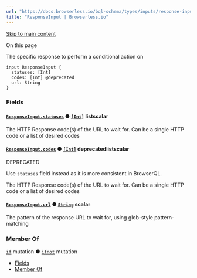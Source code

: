 ```yaml
---
url: "https://docs.browserless.io/bql-schema/types/inputs/response-input"
title: "ResponseInput | Browserless.io"
---
```


[Skip to main content](https://docs.browserless.io/bql-schema/types/inputs/response-input#__docusaurus_skipToContent_fallback)

On this page

The specific response to perform a conditional action on

```codeBlockLines_p187
input ResponseInput {
  statuses: [Int]
  codes: [Int] @deprecated
  url: String
}

```

### Fields [​](https://docs.browserless.io/bql-schema/types/inputs/response-input\#fields "Direct link to Fields")

#### [`ResponseInput.statuses`](https://docs.browserless.io/bql-schema/types/inputs/response-input\#) ● [`[Int]`](https://docs.browserless.io/bql-schema/types/scalars/int) listscalar [​](https://docs.browserless.io/bql-schema/types/inputs/response-input\#responseinputstatusesint-- "Direct link to responseinputstatusesint--")

The HTTP Response code(s) of the URL to wait for. Can be a single HTTP code or a list of desired codes

#### [`ResponseInput.codes`](https://docs.browserless.io/bql-schema/types/inputs/response-input\#) ● [`[Int]`](https://docs.browserless.io/bql-schema/types/scalars/int) deprecatedlistscalar [​](https://docs.browserless.io/bql-schema/types/inputs/response-input\#responseinputcodesint--- "Direct link to responseinputcodesint---")

DEPRECATED

Use `statuses` field instead as it is more consistent in BrowserQL.

The HTTP Response code(s) of the URL to wait for. Can be a single HTTP code or a list of desired codes

#### [`ResponseInput.url`](https://docs.browserless.io/bql-schema/types/inputs/response-input\#) ● [`String`](https://docs.browserless.io/bql-schema/types/scalars/string) scalar [​](https://docs.browserless.io/bql-schema/types/inputs/response-input\#responseinputurlstring- "Direct link to responseinputurlstring-")

The pattern of the response URL to wait for, using glob-style pattern-matching

### Member Of [​](https://docs.browserless.io/bql-schema/types/inputs/response-input\#member-of "Direct link to Member Of")

[`if`](https://docs.browserless.io/bql-schema/operations/mutations/if) mutation ● [`ifnot`](https://docs.browserless.io/bql-schema/operations/mutations/ifnot) mutation

- [Fields](https://docs.browserless.io/bql-schema/types/inputs/response-input#fields)
- [Member Of](https://docs.browserless.io/bql-schema/types/inputs/response-input#member-of)